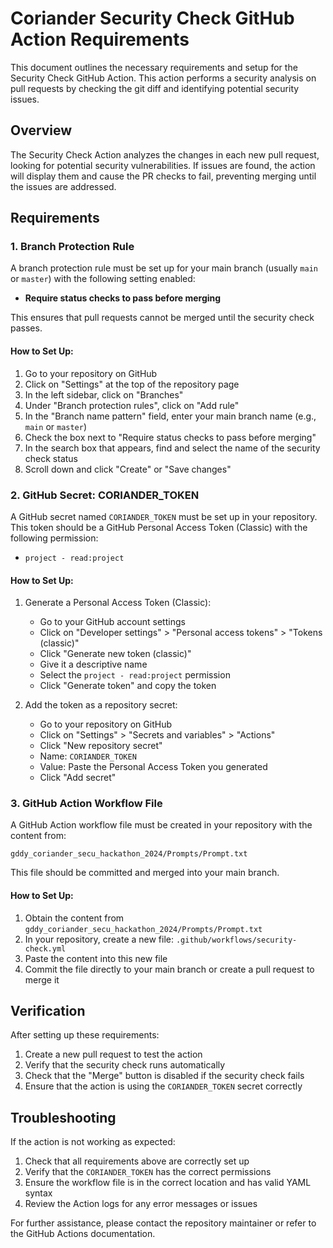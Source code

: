 # Coriander Security Check GitHub Action Requirements

This document outlines the necessary requirements and setup for the Security Check GitHub Action. This action performs a security analysis on pull requests by checking the git diff and identifying potential security issues.

## Overview

The Security Check Action analyzes the changes in each new pull request, looking for potential security vulnerabilities. If issues are found, the action will display them and cause the PR checks to fail, preventing merging until the issues are addressed.

## Requirements

### 1. Branch Protection Rule

A branch protection rule must be set up for your main branch (usually `main` or `master`) with the following setting enabled:

- **Require status checks to pass before merging**

This ensures that pull requests cannot be merged until the security check passes.

#### How to Set Up:

1. Go to your repository on GitHub
2. Click on "Settings" at the top of the repository page
3. In the left sidebar, click on "Branches"
4. Under "Branch protection rules", click on "Add rule"
5. In the "Branch name pattern" field, enter your main branch name (e.g., `main` or `master`)
6. Check the box next to "Require status checks to pass before merging"
7. In the search box that appears, find and select the name of the security check status
8. Scroll down and click "Create" or "Save changes"

### 2. GitHub Secret: CORIANDER_TOKEN

A GitHub secret named `CORIANDER_TOKEN` must be set up in your repository. This token should be a GitHub Personal Access Token (Classic) with the following permission:

- `project - read:project`

#### How to Set Up:

1. Generate a Personal Access Token (Classic):
   - Go to your GitHub account settings
   - Click on "Developer settings" > "Personal access tokens" > "Tokens (classic)"
   - Click "Generate new token (classic)"
   - Give it a descriptive name
   - Select the `project - read:project` permission
   - Click "Generate token" and copy the token

2. Add the token as a repository secret:
   - Go to your repository on GitHub
   - Click on "Settings" > "Secrets and variables" > "Actions"
   - Click "New repository secret"
   - Name: `CORIANDER_TOKEN`
   - Value: Paste the Personal Access Token you generated
   - Click "Add secret"

### 3. GitHub Action Workflow File

A GitHub Action workflow file must be created in your repository with the content from:

`gddy_coriander_secu_hackathon_2024/Prompts/Prompt.txt`

This file should be committed and merged into your main branch.

#### How to Set Up:

1. Obtain the content from `gddy_coriander_secu_hackathon_2024/Prompts/Prompt.txt`
2. In your repository, create a new file: `.github/workflows/security-check.yml`
3. Paste the content into this new file
4. Commit the file directly to your main branch or create a pull request to merge it

## Verification

After setting up these requirements:

1. Create a new pull request to test the action
2. Verify that the security check runs automatically
3. Check that the "Merge" button is disabled if the security check fails
4. Ensure that the action is using the `CORIANDER_TOKEN` secret correctly

## Troubleshooting

If the action is not working as expected:

1. Check that all requirements above are correctly set up
2. Verify that the `CORIANDER_TOKEN` has the correct permissions
3. Ensure the workflow file is in the correct location and has valid YAML syntax
4. Review the Action logs for any error messages or issues

For further assistance, please contact the repository maintainer or refer to the GitHub Actions documentation.
